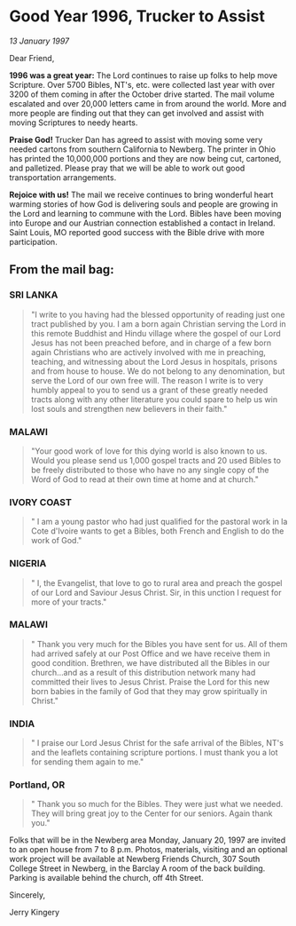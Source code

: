 # Good Year 1996, Trucker to Assist

*13 January 1997*

Dear Friend, 

**1996 was a great year:** The Lord continues to raise up folks to help 
move Scripture. Over 5700 Bibles, NT's, etc. were collected last year 
with over 3200 of them coming in after the October drive started. The 
mail volume escalated and over 20,000 letters came in from around the 
world. More and more people are finding out that they can get involved 
and assist with moving Scriptures to needy hearts. 

**Praise God!** Trucker Dan has agreed to assist with moving some very 
needed cartons from southern California to Newberg. The printer in Ohio 
has printed the 10,000,000 portions and they are now being cut, 
cartoned, and palletized. Please pray that we will be able to work out 
good transportation arrangements. 

**Rejoice with us!** The mail we receive continues to bring wonderful 
heart warming stories of how God is delivering souls and people are 
growing in the Lord and learning to commune with the Lord. Bibles have 
been moving into Europe and our Austrian connection established a 
contact in Ireland. Saint Louis, MO reported good success with the 
Bible drive with more participation. 

## From the mail bag: 

### SRI LANKA

> "I write to you having had the blessed opportunity of 
> reading just one tract published by you. I am a born again Christian 
> serving the Lord in this remote Buddhist and Hindu village where the 
> gospel of our Lord Jesus has not been preached before, and in charge of 
> a few born again Christians who are actively involved with me in 
> preaching, teaching, and witnessing about the Lord Jesus in hospitals, 
> prisons and from house to house. We do not belong to any denomination, 
> but serve the Lord of our own free will. The reason I write is to very 
> humbly appeal to you to send us a grant of these greatly needed tracts 
> along with any other literature you could spare to help us win lost 
> souls and strengthen new believers in their faith." 

### MALAWI

> "Your good work of love for this dying world is also known 
> to us. Would you please send us 1,000 gospel tracts and 20 used Bibles 
> to be freely distributed to those who have no any single copy of the 
> Word of God to read at their own time at home and at church." 

### IVORY COAST

> " I am a young pastor who had just qualified for the 
> pastoral work in la Cote d'Ivoire wants to get a Bibles, both French 
> and English to do the work of God." 

### NIGERIA

> " I, the Evangelist, that love to go to rural area and 
> preach the gospel of our Lord and Saviour Jesus Christ. Sir, in this 
> unction I request for more of your tracts." 

### MALAWI

> " Thank you very much for the Bibles you have sent for us. 
> All of them had arrived safely at our Post Office and we have receive 
> them in good condition. Brethren, we have distributed all the Bibles in 
> our church...and as a result of this distribution network many had 
> committed their lives to Jesus Christ. Praise the Lord for this new 
> born babies in the family of God that they may grow spiritually in 
> Christ." 

### INDIA

> " I praise our Lord Jesus Christ for the safe arrival of the 
> Bibles, NT's and the leaflets containing scripture portions. I must 
> thank you a lot for sending them again to me." 

### Portland, OR

> " Thank you so much for the Bibles. They were just 
> what we needed. They will bring great joy to the Center for our 
> seniors. Again thank you."  

Folks that will be in the Newberg area Monday, January 20, 1997 are 
invited to an open house from 7 to 8 p.m. Photos, materials, visiting 
and an optional work project will be available at Newberg Friends 
Church, 307 South College Street in Newberg, in the Barclay A room of 
the back building. Parking is available behind the church, off 4th 
Street. 

Sincerely,

Jerry Kingery

